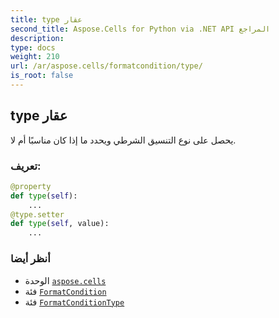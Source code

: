 ```yaml
---
title: type عقار
second_title: Aspose.Cells for Python via .NET API المراجع
description:
type: docs
weight: 210
url: /ar/aspose.cells/formatcondition/type/
is_root: false
---
```

##  type عقار

يحصل على نوع التنسيق الشرطي ويحدد ما إذا كان مناسبًا أم لا.
###  تعريف:
```python
@property
def type(self):
    ...
@type.setter
def type(self, value):
    ...
```

###  أنظر أيضا
* الوحدة [`aspose.cells`](../../)
* فئة [`FormatCondition`](/cells/python-net/ar/aspose.cells/formatcondition)
* فئة [`FormatConditionType`](/cells/python-net/ar/aspose.cells/formatconditiontype)
